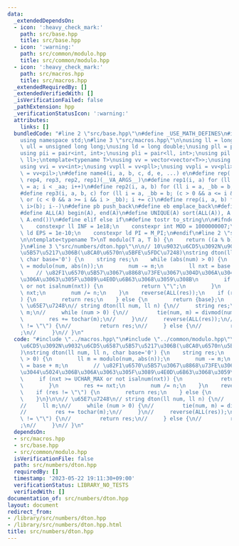 ```yaml
---
data:
  _extendedDependsOn:
  - icon: ':heavy_check_mark:'
    path: src/base.hpp
    title: src/base.hpp
  - icon: ':warning:'
    path: src/common/modulo.hpp
    title: src/common/modulo.hpp
  - icon: ':heavy_check_mark:'
    path: src/macros.hpp
    title: src/macros.hpp
  _extendedRequiredBy: []
  _extendedVerifiedWith: []
  _isVerificationFailed: false
  _pathExtension: hpp
  _verificationStatusIcon: ':warning:'
  attributes:
    links: []
  bundledCode: "#line 2 \"src/base.hpp\"\n#define _USE_MATH_DEFINES\n#include <bits/stdc++.h>\n\
    using namespace std;\n#line 3 \"src/macros.hpp\"\n\nusing ll = long long;\nusing\
    \ ull = unsigned long long;\nusing ld = long double;\nusing pll = pair<ll, ll>;\n\
    using pii = pair<int, int>;\nusing pli = pair<ll, int>;\nusing pil = pair<int,\
    \ ll>;\ntemplate<typename T>\nusing vv = vector<vector<T>>;\nusing vvl = vv<ll>;\n\
    using vvi = vv<int>;\nusing vvpll = vv<pll>;\nusing vvpli = vv<pli>;\nusing vvpil\
    \ = vv<pil>;\n#define name4(i, a, b, c, d, e, ...) e\n#define rep(...) name4(__VA_ARGS__,\
    \ rep4, rep3, rep2, rep1)(__VA_ARGS__)\n#define rep1(i, a) for (ll i = 0, _aa\
    \ = a; i < _aa; i++)\n#define rep2(i, a, b) for (ll i = a, _bb = b; i < _bb; i++)\n\
    #define rep3(i, a, b, c) for (ll i = a, _bb = b; (c > 0 && a <= i && i < _bb)\
    \ or (c < 0 && a >= i && i > _bb); i += c)\n#define rrep(i, a, b) for (ll i=(a);\
    \ i>(b); i--)\n#define pb push_back\n#define eb emplace_back\n#define mkp make_pair\n\
    #define ALL(A) begin(A), end(A)\n#define UNIQUE(A) sort(ALL(A)), A.erase(unique(ALL(A)),\
    \ A.end())\n#define elif else if\n#define tostr to_string\n\n#ifndef CONSTANTS\n\
    \    constexpr ll INF = 1e18;\n    constexpr int MOD = 1000000007;\n    constexpr\
    \ ld EPS = 1e-10;\n    constexpr ld PI = M_PI;\n#endif\n#line 2 \"src/common/modulo.hpp\"\
    \n\ntemplate<typename T>\nT modulo(T a, T b) {\n    return ((a % b) + b) % b;\n\
    }\n#line 3 \"src/numbers/dton.hpp\"\n\n// 10\u9032\u6CD5\u3092N\u9032\u6CD5\u6587\
    \u5B57\u5217\u306B(\u8CA0\u6570n\u5BFE\u5FDC\u7248)\nstring dton(ll num, ll n,\
    \ char base='0') {\n    string res;\n    while (abs(num) > 0) {\n        ll m\
    \ = modulo(num, abs(n));\n        num -= m;\n        ll nxt = base + m;\n    \
    \    // \u82F1\u6570\u5B57\u3067\u8868\u73FE\u3067\u304D\u306A\u3044\u5024\u306B\
    \u306A\u3063\u305F\u3089\u4E0D\u6B63\u3068\u3059\u308B\n        if (nxt >= UCHAR_MAX\
    \ or not isalnum(nxt)) {\n            return \"\";\n        }\n        res +=\
    \ nxt;\n        num /= n;\n    }\n    reverse(ALL(res));\n    if (res != \"\"\
    ) {\n        return res;\n    } else {\n        return {base};\n    }\n}\n\n//\
    \ \u65E7\u7248\n// string dton(ll num, ll n) {\n//     string res;\n//     ll\
    \ m;\n//     while (num > 0) {\n//         tie(num, m) = divmod(num, n);\n// \
    \        res += tochar(m);\n//     }\n//     reverse(ALL(res));\n//     if (res\
    \ != \"\") {\n//         return res;\n//     } else {\n//         return \"0\"\
    ;\n//     }\n// }\n"
  code: "#include \"../macros.hpp\"\n#include \"../common/modulo.hpp\"\n\n// 10\u9032\
    \u6CD5\u3092N\u9032\u6CD5\u6587\u5B57\u5217\u306B(\u8CA0\u6570n\u5BFE\u5FDC\u7248\
    )\nstring dton(ll num, ll n, char base='0') {\n    string res;\n    while (abs(num)\
    \ > 0) {\n        ll m = modulo(num, abs(n));\n        num -= m;\n        ll nxt\
    \ = base + m;\n        // \u82F1\u6570\u5B57\u3067\u8868\u73FE\u3067\u304D\u306A\
    \u3044\u5024\u306B\u306A\u3063\u305F\u3089\u4E0D\u6B63\u3068\u3059\u308B\n   \
    \     if (nxt >= UCHAR_MAX or not isalnum(nxt)) {\n            return \"\";\n\
    \        }\n        res += nxt;\n        num /= n;\n    }\n    reverse(ALL(res));\n\
    \    if (res != \"\") {\n        return res;\n    } else {\n        return {base};\n\
    \    }\n}\n\n// \u65E7\u7248\n// string dton(ll num, ll n) {\n//     string res;\n\
    //     ll m;\n//     while (num > 0) {\n//         tie(num, m) = divmod(num, n);\n\
    //         res += tochar(m);\n//     }\n//     reverse(ALL(res));\n//     if (res\
    \ != \"\") {\n//         return res;\n//     } else {\n//         return \"0\"\
    ;\n//     }\n// }\n"
  dependsOn:
  - src/macros.hpp
  - src/base.hpp
  - src/common/modulo.hpp
  isVerificationFile: false
  path: src/numbers/dton.hpp
  requiredBy: []
  timestamp: '2023-05-22 19:11:30+09:00'
  verificationStatus: LIBRARY_NO_TESTS
  verifiedWith: []
documentation_of: src/numbers/dton.hpp
layout: document
redirect_from:
- /library/src/numbers/dton.hpp
- /library/src/numbers/dton.hpp.html
title: src/numbers/dton.hpp
---
```

